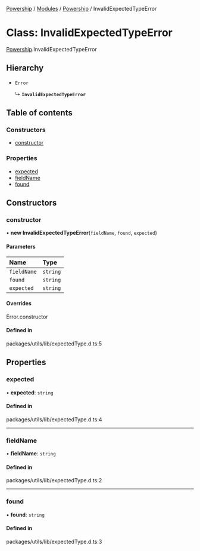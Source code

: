 [Powership](../README.md) / [Modules](../modules.md) / [Powership](../modules/Powership.md) / InvalidExpectedTypeError

# Class: InvalidExpectedTypeError

[Powership](../modules/Powership.md).InvalidExpectedTypeError

## Hierarchy

- `Error`

  ↳ **`InvalidExpectedTypeError`**

## Table of contents

### Constructors

- [constructor](Powership.InvalidExpectedTypeError.md#constructor)

### Properties

- [expected](Powership.InvalidExpectedTypeError.md#expected)
- [fieldName](Powership.InvalidExpectedTypeError.md#fieldname)
- [found](Powership.InvalidExpectedTypeError.md#found)

## Constructors

### constructor

• **new InvalidExpectedTypeError**(`fieldName`, `found`, `expected`)

#### Parameters

| Name | Type |
| :------ | :------ |
| `fieldName` | `string` |
| `found` | `string` |
| `expected` | `string` |

#### Overrides

Error.constructor

#### Defined in

packages/utils/lib/expectedType.d.ts:5

## Properties

### expected

• **expected**: `string`

#### Defined in

packages/utils/lib/expectedType.d.ts:4

___

### fieldName

• **fieldName**: `string`

#### Defined in

packages/utils/lib/expectedType.d.ts:2

___

### found

• **found**: `string`

#### Defined in

packages/utils/lib/expectedType.d.ts:3
